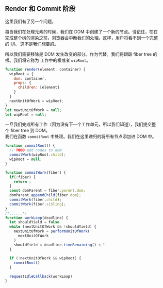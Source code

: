 ## Render 和 Commit 阶段
这里我们有了另一个问题。

每当我们在处理元素的时候，我们在 DOM 中创建了一个新的节点。请记住，在在完成整个树的渲染之前，浏览器会中断我们的处理。这样，用户将看不到一个完整的 UI。 这不是我们想要的。

所以我们需要移除是 DOM 发生改变的部分。作为代替，我们将跟踪 fiber tree 的根。我们将它称为 工作中的根或者 `wipRoot`。
```js
function render(element, container) {
  wipRoot = {
    dom: container,
    props: {
      children: [element]
    }
  }
  nextUnitOfWork = wipRoot;
}
let newtUnitOfWork = null;
let wipRoot = null;
```

一旦我们完成所有工作（因为没有下一个工作单元，所以我们知道），我们提交整个 fiber tree 到 DOM。    
我们在函数 `commitRoot` 中处理。我们在这里递归的将所有节点添加进 DOM 中。
```js
function commitRoot() {
  // TODO add nodes to dom
  commitWork(wipRoot.child);
  wipRoot = null;
}

function commitWork(fiber) {
  if(!fiber) {
    return ;
  }
  const domParent = fiber.parent.dom;
  domParent.appendChild(fiber.dom);
  commitWork(fiber.child);
  commitWork(fiber.sibling);
}
​/*......*/
function workLoop(deadline) {
  let shouldYield = false
  while (nextUnitOfWork && !shouldYield) {
    nextUnitOfWork = performUnitOfWork(
      nextUnitOfWork
    )
    shouldYield = deadline.timeRemaining() < 1
  }
​
  if (!nextUnitOfWork && wipRoot) {
    commitRoot()
  }
​
  requestIdleCallback(workLoop)
}
```